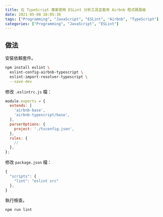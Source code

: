 ```yaml
---
title: 在 TypeScript 專案使用 ESLint 分析工具並套用 Airbnb 程式碼風格
date: 2021-05-08 16:05:38
tags: ["Programming", "JavaScript", "ESLint", "Airbnb", "TypeScript"]
categories: ["Programming", "JavaScript", "ESLint"]
---
```


## 做法

安裝依賴套件。

```bash
npm install eslint \
  eslint-config-airbnb-typescript \
  eslint-import-resolver-typescript \
  --save-dev
```

修改 `.eslintrc.js` 檔：

```js
module.exports = {
  extends: [
    'airbnb-base',
    'airbnb-typescript/base',
  ],
  parserOptions: {
    project: './tsconfig.json',
  },
  rules: {
    //
  },
};
```

修改 `package.json` 檔：

```js
{
  "scripts": {
    "lint": "eslint src"
  },
}
```

執行檢查。

```bash
npm run lint
```
